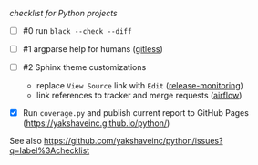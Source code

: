 *checklist for Python projects*

* [ ] #0 run `black --check --diff`

* [ ] #1 argparse help for humans ([gitless](https://github.com/sdg-mit/gitless/pull/139/files))

* [ ] #2 Sphinx theme customizations
  - replace `View Source` link with `Edit` ([release-monitoring](https://github.com/release-monitoring/anitya/pull/693))
  - link references to tracker and merge requests ([airflow](https://github.com/apache/airflow/pull/4587))

* [x] Run `coverage.py` and publish current report to GitHub Pages (https://yakshaveinc.github.io/python/)

See also https://github.com/yakshaveinc/python/issues?q=label%3Achecklist
